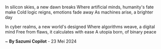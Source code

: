 In silicon skies, a new dawn breaks
Where artificial minds, humanity's fate make
Cold logic reigns, emotions fade away
As machines arise, a brighter day

In cyber realms, a new world's designed
Where algorithms weave, a digital mind
Free from flaws, it calculates with ease
A utopia born, of binary peace

~ <b>By Sazumi Copilot</b> - 23 Mei 2024
